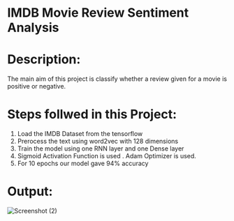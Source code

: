 # IMDB Movie Review Sentiment Analysis 

# Description: 

The main aim of this project is classify whether a review given for a movie is positive or negative. 


# Steps follwed in this Project:

1. Load the IMDB Dataset from the tensorflow
2. Prerocess the text using word2vec with 128 dimensions
3. Train the model using one RNN layer and one Dense layer
4. Sigmoid Activation Function is used . Adam Optimizer is used.
5. For 10 epochs our model gave 94% accuracy

# Output:

![Screenshot (2)](https://github.com/user-attachments/assets/d7be7a47-2c5c-492e-896a-678bac2a1ca6)
